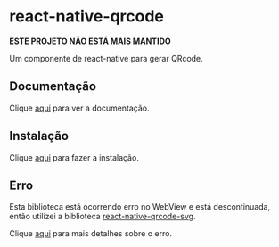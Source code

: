 # react-native-qrcode

**ESTE PROJETO NÃO ESTÁ MAIS MANTIDO**

Um componente de react-native para gerar QRcode.

## Documentação

Clique [aqui](https://github.com/cssivision/react-native-qrcode) para ver a documentação.

## Instalação

Clique [aqui](https://www.npmjs.com/package/react-native-qrcode) para fazer a instalação.

## Erro

Esta biblioteca está ocorrendo erro no WebView e está descontinuada, então utilizei a biblioteca [react-native-qrcode-svg](react-native-qrcode-svg.md).

Clique [aqui](https://github.com/cssivision/react-native-qrcode/issues/75) para mais detalhes sobre o erro.